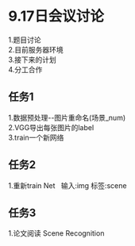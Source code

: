 # 9.17日会议讨论
1.题目讨论  
2.目前服务器环境  
3.接下来的计划  
4.分工合作

## 任务1
1.数据预处理--图片重命名(场景_num)  
2.VGG导出每张图片的label  
3.train一个新网络

## 任务2
1.重新train Net  
输入:img
标签:scene

## 任务3
1.论文阅读 Scene Recognition
